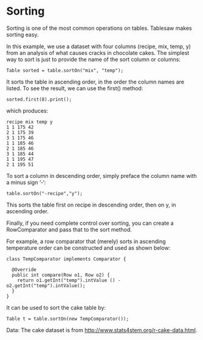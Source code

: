 Sorting
=======

Sorting is one of the most common operations on tables. Tablesaw makes sorting easy.

In this example, we use a dataset with four columns (recipe, mix, temp, y) from an analysis of what causes cracks in chocolate cakes. The simplest way to sort is just to provide the name of the sort column or columns:

    Table sorted = table.sortOn("mix", "temp");

It sorts the table in ascending order, in the order the column names are listed. To see the result, we can use the first() method:

    sorted.first(8).print();

which produces:

    recipe mix temp y 
    1 1 175 42 
    2 1 175 39 
    3 1 175 46 
    1 1 185 46 
    2 1 185 46 
    3 1 185 44 
    1 1 195 47 
    2 1 195 51

To sort a column in descending order, simply preface the column name with a minus sign ‘-‘:

    table.sortOn("-recipe","y");

This sorts the table first on recipe in descending order, then on y, in ascending order.

Finally, if you need complete control over sorting, you can create a RowComparator and pass that to the sort method.

For example, a row comparator that (merely) sorts in ascending temperature order can be constructed and used as shown below:

    class TempComparator implements Comparator {
    
      @Override
      public int compare(Row o1, Row o2) {
        return o1.getInt("temp").intValue () - o2.getInt("temp").intValue();
      }
    }
    
It can be used to sort the cake table by:

    Table t = table.sortOn(new TempComparator());

Data: The cake dataset is from http://www.stats4stem.org/r-cake-data.html.


